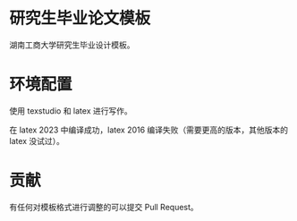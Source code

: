 # 研究生毕业论文模板

湖南工商大学研究生毕业设计模板。

# 环境配置
使用 texstudio 和 latex 进行写作。

在 latex 2023 中编译成功，latex 2016 编译失败（需要更高的版本，其他版本的 latex 没试过）。

# 贡献
有任何对模板格式进行调整的可以提交 Pull Request。
